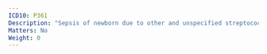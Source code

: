 ```yaml
---
ICD10: P361
Description: "Sepsis of newborn due to other and unspecified streptococci"
Matters: No
Weight: 0
---
```

